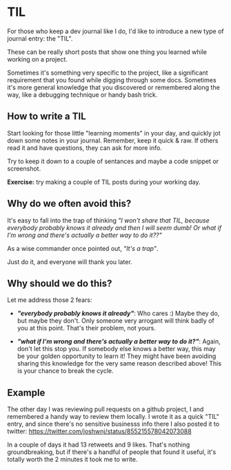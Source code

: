 # TIL

For those who keep a dev journal like I do, I'd like to introduce a new type of journal entry: the "TIL".

These can be really short posts that show one thing you learned while working on a project.

Sometimes it's something very specific to the project, like a significant requirement that you found while digging through some docs. Sometimes it's more general knowledge that you discovered or remembered along the way, like a debugging technique or handy bash trick.

## How to write a TIL

Start looking for those little "learning moments" in your day, and quickly jot down some notes in your journal. Remember, keep it quick & raw. If others read it and have questions, they can ask for more info.

Try to keep it down to a couple of sentances and maybe a code snippet or screenshot.

**Exercise:** try making a couple of TIL posts during your working day.

## Why do we often avoid this?

It's easy to fall into the trap of thinking _"I won't share that TIL, because everybody probably knows it already and then I will seem dumb! Or what if I'm wrong and there's actually a better way to do it??"_

As a wise commander once pointed out, _"It's a trap"_.

Just do it, and everyone will thank you later.

## Why should we do this?

Let me address those 2 fears:

- _**"everybody probably knows it already"**_: Who cares :) Maybe they do, but maybe they don't. Only someone very arrogant will think badly of you at this point. That's their problem, not yours.

- _**"what if I'm wrong and there's actually a better way to do it?"**_: Again, don't let this stop you. If somebody else knows a better way, this may be your golden opportunity to learn it! They might have been avoiding sharing this knowledge for the very same reason described above! This is your chance to break the cycle.

## Example

The other day I was reviewing pull requests on a github project, I and remembered a handy way to review them locally. I wrote it as a quick "TIL" entry, and since there's no sensitive businesss info there I also posted it to twitter: https://twitter.com/joshwnj/status/855215578042073088

In a couple of days it had 13 retweets and 9 likes. That's nothing groundbreaking, but if there's a handful of people that found it useful, it's totally worth the 2 minutes it took me to write.
